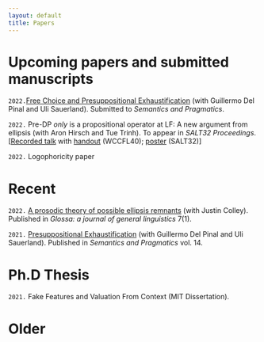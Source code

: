 ```yaml
---
layout: default
title: Papers
---
```






# Upcoming papers and submitted manuscripts

`2022.`[Free Choice and Presuppositional Exhaustification](https://ling.auf.net/lingbuzz/006122) (with Guillermo Del Pinal and Uli Sauerland). Submitted to *Semantics and Pragmatics*.


`2022.` Pre-DP *only* is a propositional operator at LF: A new argument from ellipsis (with Aron Hirsch and Tue Trinh). To appear in *SALT32 Proceedings*.
[[Recorded talk](https://osf.io/w6pue) with [handout](https://osf.io/fp2ym) (WCCFL40); [poster](https://osf.io/bwa7d) (SALT32)]

`2022.` Logophoricity paper


# Recent


`2022.` [A prosodic theory of possible ellipsis remnants](https://www.glossa-journal.org/article/id/5747/) (with Justin Colley). Published in *Glossa: a journal of general linguistics* 7(1).

`2021.` [Presuppositional Exhaustification](https://semprag.org/index.php/sp/article/view/sp.14.11) (with Guillermo Del Pinal and Uli Sauerland). Published in *Semantics and Pragmatics* vol. 14.


# Ph.D Thesis

`2021.` Fake Features and Valuation From Context (MIT Dissertation).



# Older
